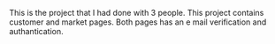 This is the project that I had done with 3 people. This project contains customer and market pages. Both pages has an e mail verification and authantication.
